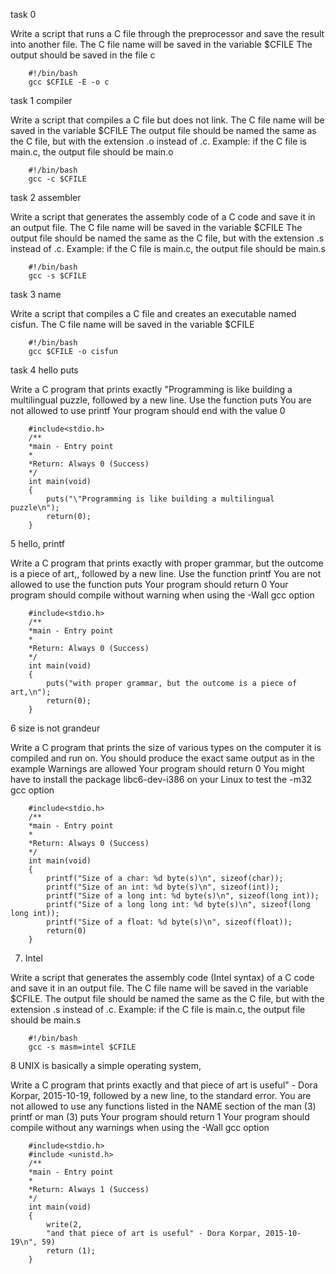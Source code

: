 task 0

Write a script that runs a C file through the preprocessor and save the result into another file.
The C file name will be saved in the variable $CFILE
The output should be saved in the file c

		#!/bin/bash
		gcc $CFILE -E -o c


task 1 compiler

Write a script that compiles a C file but does not link.
The C file name will be saved in the variable $CFILE
The output file should be named the same as the C file, but with the extension .o instead of .c.
Example: if the C file is main.c, the output file should be main.o

		#!/bin/bash
		gcc -c $CFILE


task 2 assembler

Write a script that generates the assembly code of a C code and save it in an output file.
The C file name will be saved in the variable $CFILE
The output file should be named the same as the C file, but with the extension .s instead of .c.
Example: if the C file is main.c, the output file should be main.s


		#!/bin/bash
		gcc -s $CFILE


task 3 name

Write a script that compiles a C file and creates an executable named cisfun.
The C file name will be saved in the variable $CFILE


		#!/bin/bash
		gcc $CFILE -o cisfun

task 4 hello puts

Write a C program that prints exactly "Programming is like building a multilingual puzzle, followed by a new line.
Use the function puts
You are not allowed to use printf
Your program should end with the value 0


		#include<stdio.h>
		/**
		*main - Entry point
		*
		*Return: Always 0 (Success)
		*/
		int main(void)
		{
			puts("\"Programming is like building a multilingual puzzle\n");
			return(0);
		}

5 hello, printf

Write a C program that prints exactly with proper grammar, but the outcome is a piece of art,, followed by a new line.
Use the function printf
You are not allowed to use the function puts
Your program should return 0
Your program should compile without warning when using the -Wall gcc option

		#include<stdio.h>
		/**
		*main - Entry point
		*
		*Return: Always 0 (Success)
		*/
		int main(void)
		{
			puts("with proper grammar, but the outcome is a piece of art,\n");
			return(0);
		}


6 size is not grandeur

Write a C program that prints the size of various types on the computer it is compiled and run on.
You should produce the exact same output as in the example
Warnings are allowed
Your program should return 0
You might have to install the package libc6-dev-i386 on your Linux to test the -m32 gcc option

		#include<stdio.h>
		/**
		*main - Entry point
		*
		*Return: Always 0 (Success)
		*/
		int main(void)
		{
			printf("Size of a char: %d byte(s)\n", sizeof(char));
			printf("Size of an int: %d byte(s)\n", sizeof(int));
			printf("Size of a long int: %d byte(s)\n", sizeof(long int));
			printf("Size of a long long int: %d byte(s)\n", sizeof(long long int));
			printf("Size of a float: %d byte(s)\n", sizeof(float));
			return(0)
		}


7. Intel 

Write a script that generates the assembly code (Intel syntax) of a C code and save it in an output file.
The C file name will be saved in the variable $CFILE.
The output file should be named the same as the C file, but with the extension .s instead of .c.
Example: if the C file is main.c, the output file should be main.s


		#!/bin/bash
		gcc -s masm=intel $CFILE


8  UNIX is basically a simple operating system, 

Write a C program that prints exactly and that piece of art is useful" - Dora Korpar, 2015-10-19, followed by a new line, to the standard error.
You are not allowed to use any functions listed in the NAME section of the man (3) printf or man (3) puts
Your program should return 1
Your program should compile without any warnings when using the -Wall gcc option


		#include<stdio.h>
		#include <unistd.h>
		/**
		*main - Entry point
		*
		*Return: Always 1 (Success)
		*/
		int main(void)
		{
			write(2,
			"and that piece of art is useful" - Dora Korpar, 2015-10-19\n", 59) 
			return (1);	
		}


